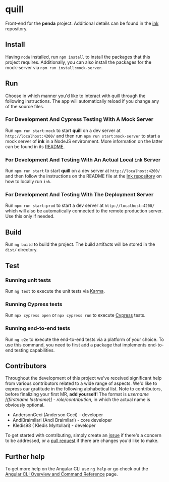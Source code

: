 # quill

Front-end for the **penda** project. Additional details can be found in
the [ink](https://github.com/OpenCovenant/ink) repository.

## Install

Having `node` installed, run `npm install` to install the packages that this project requires. Additionally, you can also install the packages
for the mock-server via `npm run install:mock-server`.

## Run

Choose in which manner you'd like to interact with quill through the following instructions. The app will automatically
reload if you change any of the source files.

### For Development And Cypress Testing With A Mock Server

Run `npm run start:mock` to start **quill** on a dev server at `http://localhost:4200/` and then
run `npm run start:mock-server` to start a mock server of **ink** in a NodeJS environment. More information on the
latter can be found in its [README](mock-server/README.md).

### For Development And Testing With An Actual Local `ink` Server

Run `npm run start` to start **quill** on a dev server at `http://localhost:4200/` and then follow the instructions on
the README file at the [Ink repository](https://github.com/OpenCovenant/ink) on how to locally run `ink`.

### For Development And Testing With The Deployment Server

Run `npm run start:prod` to start a dev server at `http://localhost:4200/` which will also be automatically
connected to the remote production server. Use this only if needed.

## Build

Run `ng build` to build the project. The build artifacts will be stored in the `dist/` directory.

## Test

### Running unit tests

Run `ng test` to execute the unit tests via [Karma](https://karma-runner.github.io).

### Running Cypress tests

Run `npx cypress open` or `npx cypress run` to execute [Cypress](https://github.com/cypress-io/cypress) tests.

### Running end-to-end tests

Run `ng e2e` to execute the end-to-end tests via a platform of your choice. To use this command, you need to first add a
package that implements end-to-end testing capabilities.

## Contributors

Throughout the development of this project we've received significant help from various contributors related to a wide
range of aspects. We'd like to express our gratitude in the following alphabetical list. Note to contributors, before
finalizing your first MR, **add yourself**! The format is _username [(firstname lastname)] - role/contribution_, in
which the actual name is obviously optional.

- AndersonCeci (Anderson Ceci) - developer
- AndiBraimllari (Andi Braimllari) - core developer
- Kledis98 ( Kledis Myrtollari) - developer

To get started with contributing, simply create an [issue](https://github.com/OpenCovenant/quill/issues) if there's a
concern to be addressed, or a [pull request](https://github.com/OpenCovenant/quill/pulls) if there are changes you'd
like to make.

## Further help

To get more help on the Angular CLI use `ng help` or go check out
the [Angular CLI Overview and Command Reference](https://angular.io/cli) page.
